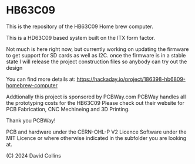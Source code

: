 # HB63C09

This is the repository of the HB63C09 Home brew computer. 

This is a HD63C09 based system built on the ITX form factor.

Not much is here right now, but currently working on updating the firmware to get support for SD cards as well as I2C.
once the firmware is in a stable state I will release the project construction files so anybody can try out the design

You can find more details at: 
https://hackaday.io/project/186398-hb6809-homebrew-computer

Addtionally this project is sponsored by PCBWay.com 
PCBWay handles all the prototyping costs for the HB63C09
Please check out their website for PCB Fabrication, CNC Mechineing and 3D Printing.

Thank you PCBWay!

PCB and hardware under the CERN-OHL-P V2 Licence
Software under the MIT Licence or where otherwise indicated in the subfolder you are looking at.

(C) 2024 David Collins
